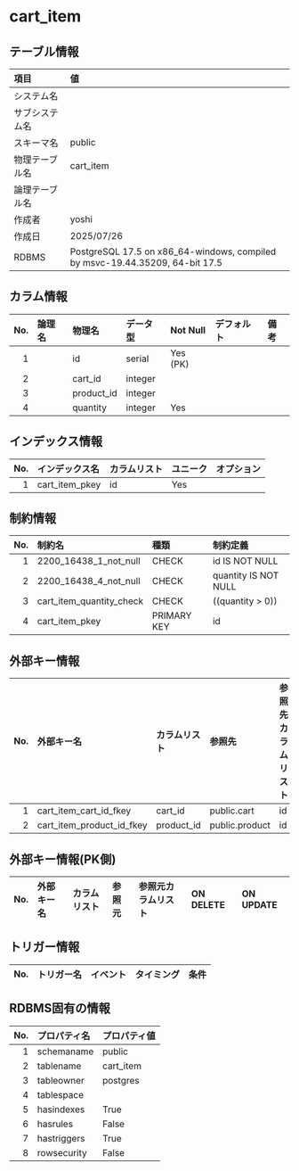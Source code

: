# cart_item

## テーブル情報

| 項目                           | 値                                                                                                   |
|:-------------------------------|:-----------------------------------------------------------------------------------------------------|
| システム名                     |                                                                                                      |
| サブシステム名                 |                                                                                                      |
| スキーマ名                     | public                                                                                               |
| 物理テーブル名                 | cart_item                                                                                            |
| 論理テーブル名                 |                                                                                                      |
| 作成者                         | yoshi                                                                                                |
| 作成日                         | 2025/07/26                                                                                           |
| RDBMS                          | PostgreSQL 17.5 on x86_64-windows, compiled by msvc-19.44.35209, 64-bit 17.5                         |



## カラム情報

| No. | 論理名                         | 物理名                         | データ型                       | Not Null | デフォルト           | 備考                           |
|----:|:-------------------------------|:-------------------------------|:-------------------------------|:---------|:---------------------|:-------------------------------|
|   1 |                                | id                             | serial                         | Yes (PK) |                      |                                |
|   2 |                                | cart_id                        | integer                        |          |                      |                                |
|   3 |                                | product_id                     | integer                        |          |                      |                                |
|   4 |                                | quantity                       | integer                        | Yes      |                      |                                |



## インデックス情報

| No. | インデックス名                 | カラムリスト                             | ユニーク   | オプション                     | 
|----:|:-------------------------------|:-----------------------------------------|:-----------|:-------------------------------|
|   1 | cart_item_pkey                 | id                                       | Yes        |                                |



## 制約情報

| No. | 制約名                         | 種類                           | 制約定義                       |
|----:|:-------------------------------|:-------------------------------|:-------------------------------|
|   1 | 2200_16438_1_not_null          | CHECK                          | id IS NOT NULL                 |
|   2 | 2200_16438_4_not_null          | CHECK                          | quantity IS NOT NULL           |
|   3 | cart_item_quantity_check       | CHECK                          | ((quantity \> 0))              |
|   4 | cart_item_pkey                 | PRIMARY KEY                    | id                             |



## 外部キー情報

| No. | 外部キー名                     | カラムリスト                             | 参照先                         | 参照先カラムリスト                       | ON DELETE    | ON UPDATE    |
|----:|:-------------------------------|:-----------------------------------------|:-------------------------------|:-----------------------------------------|:-------------|:-------------|
|   1 | cart_item_cart_id_fkey         | cart_id                                  | public.cart                    | id                                       |              |              |
|   2 | cart_item_product_id_fkey      | product_id                               | public.product                 | id                                       |              |              |



## 外部キー情報(PK側)

| No. | 外部キー名                     | カラムリスト                             | 参照元                         | 参照元カラムリスト                       | ON DELETE    | ON UPDATE    |
|----:|:-------------------------------|:-----------------------------------------|:-------------------------------|:-----------------------------------------|:-------------|:-------------|



## トリガー情報

| No. | トリガー名                     | イベント                                 | タイミング           | 条件                           |
|----:|:-------------------------------|:-----------------------------------------|:---------------------|:-------------------------------|



## RDBMS固有の情報

| No. | プロパティ名                   | プロパティ値                                                                                         |
|----:|:-------------------------------|:-----------------------------------------------------------------------------------------------------|
|   1 | schemaname                     | public                                                                                               |
|   2 | tablename                      | cart_item                                                                                            |
|   3 | tableowner                     | postgres                                                                                             |
|   4 | tablespace                     |                                                                                                      |
|   5 | hasindexes                     | True                                                                                                 |
|   6 | hasrules                       | False                                                                                                |
|   7 | hastriggers                    | True                                                                                                 |
|   8 | rowsecurity                    | False                                                                                                |


